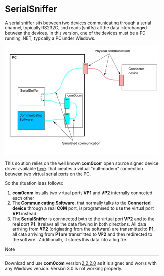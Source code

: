 # SerialSniffer

A serial sniffer sits between two devices communicating through a serial channel, typically RS232C, and reads (sniffs) all the data interchanged between the devices. In this version, one of the devices must be a PC running .NET, typically a PC under Windows.

![Layout](Doc/layout.png)

This solution relies on the well known **com0com** open source signed device driver available [here](http://com0com.sourceforge.net/).
that creates a virtual "null-modem" connection between two virtual serial ports on the PC. 

So the situation is as follows:

1. **com0com** installs two virtual ports **VP1** and **VP2** internally connected each other
2. The **Communicating Software**, that normally talks to the **Connected device** through a real **COM** port, is programmed to use the virtual port **VP1** instead
3. The **SerialSniffer** is connnected both to the virtual port **VP2** and to the real port **P1**.
   It relays all the data flowing in both directions. All data arriving from **VP2** (originating from the software) are transmitted to **P1**, all data arriving from **P1** are transmitted to **VP2** and then redirected to the softwre .
   Additionally, it stores this data into a log file.
   
Note
____

Download and use **com0com** version [2.2.2.0](https://sourceforge.net/projects/com0com/files/com0com/2.2.2.0/) as it is signed and works with any Windows version.
Version 3.0 is not working properly.
